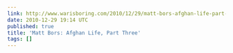 ```yaml
---
link: http://www.warisboring.com/2010/12/29/matt-bors-afghan-life-part-three/?utm_source=rss&utm_medium=rss&utm_campaign=matt-bors-afghan-life-part-three
date: 2010-12-29 19:14 UTC
published: true
title: 'Matt Bors: Afghan Life, Part Three'
tags: []
---
```



